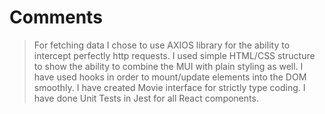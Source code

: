 # Comments

> For fetching data I chose to use AXIOS library for the ability to intercept perfectly http requests.
> I used simple HTML/CSS structure to show the ability to combine the MUI with plain styling as well.
> I have used hooks in order to mount/update elements into the DOM smoothly.
> I have created Movie interface for strictly type coding.
> I have done Unit Tests in Jest for all React components.